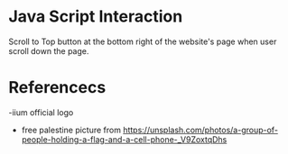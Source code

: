 # Java Script Interaction
Scroll to Top button at the bottom right of the website's page when user scroll down the page.

# Referencecs
-iium official logo
- free palestine picture from https://unsplash.com/photos/a-group-of-people-holding-a-flag-and-a-cell-phone-_V9ZoxtqDhs

